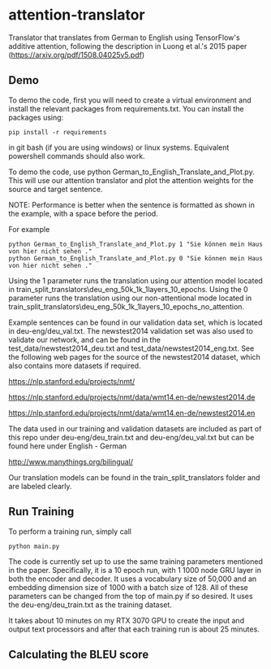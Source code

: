 # attention-translator

Translator that translates from German to English using TensorFlow's additive attention, following the description in Luong et al.'s 2015 paper (https://arxiv.org/pdf/1508.04025v5.pdf)

## Demo

To demo the code, first you will need to create a virtual environment and install the relevant packages from requirements.txt. You can install the packages using:

```
pip install -r requirements
```


in git bash (if you are using windows) or linux systems. Equivalent powershell commands should also work.


To demo the code, use python German_to_English_Translate_and_Plot.py. This will use our attention translator and plot the attention weights for the source and target sentence.

NOTE: Performance is better when the sentence is formatted as shown in the example, with a space before the period.

For example 

```
python German_to_English_Translate_and_Plot.py 1 "Sie können mein Haus von hier nicht sehen ."
python German_to_English_Translate_and_Plot.py 0 "Sie können mein Haus von hier nicht sehen ."
```

Using the 1 parameter runs the translation using our attention model located in train_split_translators\deu_eng_50k_1k_1layers_10_epochs. Using the 0 parameter runs the translation using our non-attentional mode located in train_split_translators\deu_eng_50k_1k_1layers_10_epochs_no_attention.

Example sentences can be found in our validation data set, which is located in deu-eng/deu_val.txt. The newstest2014 validation set was also used to validate our network, and can be found in the test_data/newstest2014_deu.txt and test_data/newstest2014_eng.txt. See the following web pages for the source of the newstest2014 dataset, which also contains more datasets if required.

https://nlp.stanford.edu/projects/nmt/

https://nlp.stanford.edu/projects/nmt/data/wmt14.en-de/newstest2014.de

https://nlp.stanford.edu/projects/nmt/data/wmt14.en-de/newstest2014.en

The data used in our training and validation datasets are included as part of this repo under deu-eng/deu_train.txt and deu-eng/deu_val.txt but can be found here under English - German

http://www.manythings.org/bilingual/

Our translation models can be found in the train_split_translators folder and are labeled clearly.


## Run Training
To perform a training run, simply call
```
python main.py
```

The code is currently set up to use the same training parameters mentioned in the paper. Specifically, it is a 10 epoch run, with 1 1000 node GRU layer in both the encoder and decoder. It uses a vocabulary size of 50,000 and an embedding dimension size of 1000 with a batch size of 128. All of these parameters can be changed from the top of main.py if so desired. It uses the deu-eng/deu_train.txt as the training dataset.

It takes about 10 minutes on my RTX 3070 GPU to create the input and output text processors and after that each training run is about 25 minutes.

## Calculating the BLEU score


